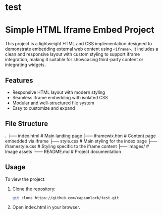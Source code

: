 # test
# Simple HTML Iframe Embed Project

This project is a lightweight HTML and CSS implementation designed to demonstrate embedding external web content using `<iframe>`. It includes a clean and responsive layout with custom styling to support iframe integration, making it suitable for showcasing third-party content or integrating widgets.

## Features

- Responsive HTML layout with modern styling
- Seamless iframe embedding with isolated CSS
- Modular and well-structured file system
- Easy to customize and expand

## File Structure

. ├── index.html             # Main landing page ├── iframewix.htm          # Content page embedded via iframe ├── style.css              # Main styling for the index page ├── iframestyle.css        # Styling specific to the iframe content ├── images/                # Image assets └── README.md              # Project documentation

## Usage

To view the project:

1. Clone the repository:
   ```bash
   git clone https://github.com/capsunlock/test.git
   ```

2. Open index.html in your browser.